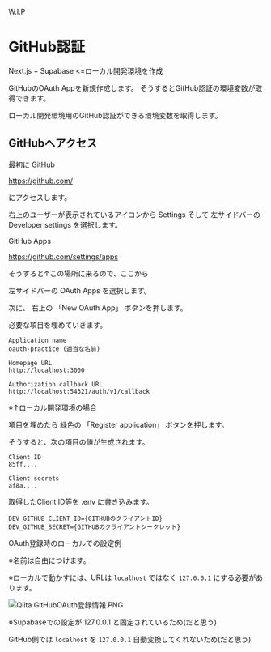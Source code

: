 <!--
title:   GitHub認証 ローカルで動かす OAuth-practice
tags:    GitHub,OAuth,localhost
id:      f9b99ca444ddeda1f4ef
private: false
-->
W.I.P

# GitHub認証

Next.js + Supabase <=ローカル開発環境を作成


GitHubのOAuth Appを新規作成します。
そうするとGitHub認証の環境変数が取得できます。

ローカル開発環境用のGitHub認証ができる環境変数を取得します。

## GitHubへアクセス

最初に GitHub

https://github.com/

にアクセスします。

右上のユーザーが表示されているアイコンから
Settings
そして
左サイドバーの
Developer settings
を選択します。

GitHub Apps

https://github.com/settings/apps

そうすると↑この場所に来るので、ここから

左サイドバーの
OAuth Apps
を選択します。

次に、
右上の 「New OAuth App」 ボタンを押します。

必要な項目を埋めていきます。

```
Application name
oauth-practice (適当な名前)

Homepage URL
http://localhost:3000

Authorization callback URL
http://localhost:54321/auth/v1/callback

```

※↑ローカル開発環境の場合

項目を埋めたら 緑色の 「Register application」 ボタンを押します。

そうすると、次の項目の値が生成されます。

```
Client ID
85ff....

Client secrets
af8a....

```

取得したClient ID等を .env に書き込みます。




```.env
DEV_GITHUB_CLIENT_ID={GITHUBのクライアントID}
DEV_GITHUB_SECRET={GITHUBのクライアントシークレット}

```





OAuth登録時のローカルでの設定例

※名前は自由につけます。

※ローカルで動かすには、URLは `localhost` ではなく `127.0.0.1` にする必要があります。

![Qiita GitHubOAuth登録情報.PNG](https://qiita-image-store.s3.ap-northeast-1.amazonaws.com/0/44761/e52868ff-ae1f-6570-6ecc-99ecc2aef6fb.png)

※Supabaseでの設定が 127.0.0.1 と固定されているため(だと思う)

GitHub側では `localhost` を `127.0.0.1` 自動変換してくれないため(だと思う)